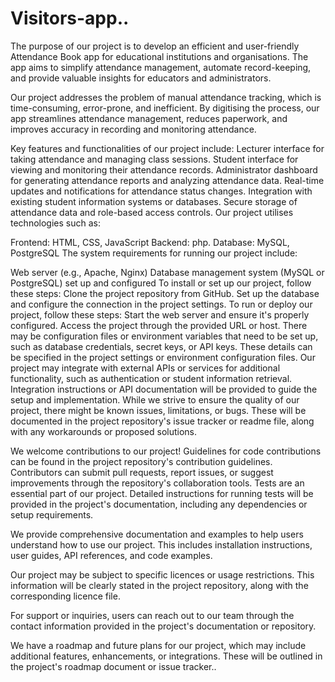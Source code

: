 # Visitors-app..


The purpose of our project is to develop an efficient and user-friendly Attendance Book app for educational institutions and organisations. The app aims to simplify attendance management, automate record-keeping, and provide valuable insights for educators and administrators.

Our project addresses the problem of manual attendance tracking, which is time-consuming, error-prone, and inefficient. By digitising the process, our app streamlines attendance management, reduces paperwork, and improves accuracy in recording and monitoring attendance.

Key features and functionalities of our project include:
Lecturer interface for taking attendance and managing class sessions.
Student interface for viewing and monitoring their attendance records.
Administrator dashboard for generating attendance reports and analyzing attendance data.
Real-time updates and notifications for attendance status changes.
Integration with existing student information systems or databases.
Secure storage of attendance data and role-based access controls.
Our project utilises technologies such as:

Frontend: HTML, CSS, JavaScript
Backend: php.
Database: MySQL, PostgreSQL
The system requirements for running our project include:

Web server (e.g., Apache, Nginx)
Database management system (MySQL or PostgreSQL) set up and configured
To install or set up our project, follow these steps:
Clone the project repository from GitHub.
Set up the database and configure the connection in the project settings.
To run or deploy our project, follow these steps:
Start the web server and ensure it's properly configured.
Access the project through the provided URL or host.
There may be configuration files or environment variables that need to be set up, such as database credentials, secret keys, or API keys. These details can be specified in the project settings or environment configuration files.
Our project may integrate with external APIs or services for additional functionality, such as authentication or student information retrieval. Integration instructions or API documentation will be provided to guide the setup and implementation.
While we strive to ensure the quality of our project, there might be known issues, limitations, or bugs. These will be documented in the project repository's issue tracker or readme file, along with any workarounds or proposed solutions.

We welcome contributions to our project! Guidelines for code contributions can be found in the project repository's contribution guidelines. Contributors can submit pull requests, report issues, or suggest improvements through the repository's collaboration tools.
Tests are an essential part of our project. Detailed instructions for running tests will be provided in the project's documentation, including any dependencies or setup requirements.

We provide comprehensive documentation and examples to help users understand how to use our project. This includes installation instructions, user guides, API references, and code examples.

Our project may be subject to specific licences or usage restrictions. This information will be clearly stated in the project repository, along with the corresponding licence file.

For support or inquiries, users can reach out to our team through the contact information provided in the project's documentation or repository.

We have a roadmap and future plans for our project, which may include additional features, enhancements, or integrations. These will be outlined in the project's roadmap document or issue tracker..






